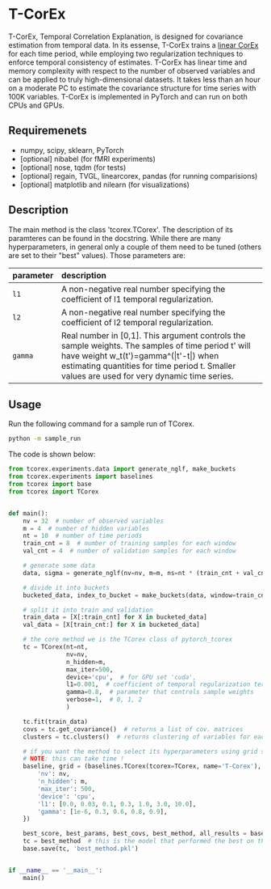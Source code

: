 # T-CorEx

T-CorEx, Temporal Correlation Explanation, is designed for covariance estimation from temporal data.
In its essense, T-CorEx trains a [linear CorEx](https://arxiv.org/abs/1706.03353) for each time period,
while employing two regularization techniques to enforce temporal consistency of estimates.
T-CorEx has linear time and memory complexity with respect to the number of observed variables and can be applied to
truly high-dimensional datasets. It takes less than an hour on a moderate PC to estimate the covariance structure
for time series with 100K variables. T-CorEx is implemented in PyTorch and can run on both CPUs and GPUs.

## Requiremenets
* numpy, scipy, sklearn, PyTorch
* [optional] nibabel (for fMRI experiments)
* [optional] nose, tqdm (for tests)
* [optional] regain, TVGL, linearcorex, pandas (for running comparisions)
* [optional] matplotlib and nilearn (for visualizations)

## Description

The main method is the class 'tcorex.TCorex'. The description of its paramteres can be found in the docstring.
While there are many hyperparameters, in general only a couple of them need to be tuned (others are set to their "best" values).
Those parameters are:

| parameter | description |  
|:---------|:---|  
| `l1` | A non-negative real number specifying the coefficient of l1 temporal regularization.|  
| `l2` | A non-negative real number specifying the coefficient of l2 temporal regularization.|  
| `gamma` | Real number in [0,1]. This argument controls the sample weights. The samples of time period t' will have weight w_t(t')=gamma^(\|t'-t\|) when estimating quantities for time period t. Smaller values are used for very dynamic time series.|  


## Usage

Run the following command for a sample run of TCorex. 
```bash
python -m sample_run
```

The code is shown below:
``` python 
from tcorex.experiments.data import generate_nglf, make_buckets
from tcorex.experiments import baselines
from tcorex import base
from tcorex import TCorex


def main():
    nv = 32  # number of observed variables
    m = 4  # number of hidden variables
    nt = 10  # number of time periods
    train_cnt = 8  # number of training samples for each window
    val_cnt = 4  # number of validation samples for each window

    # generate some data
    data, sigma = generate_nglf(nv=nv, m=m, ns=nt * (train_cnt + val_cnt))

    # divide it into buckets
    bucketed_data, index_to_bucket = make_buckets(data, window=train_cnt + val_cnt, stride='full')

    # split it into train and validation
    train_data = [X[:train_cnt] for X in bucketed_data]
    val_data = [X[train_cnt:] for X in bucketed_data]

    # the core method we is the TCorex class of pytorch_tcorex
    tc = TCorex(nt=nt,
                nv=nv,
                n_hidden=m,
                max_iter=500,
                device='cpu',  # for GPU set 'cuda',
                l1=0.001,  # coefficient of temporal regularization term
                gamma=0.8,  # parameter that controls sample weights
                verbose=1,  # 0, 1, 2
                )

    tc.fit(train_data)
    covs = tc.get_covariance()  # returns a list of cov. matrices
    clusters = tc.clusters()  # returns clustering of variables for each time step

    # if you want the method to select its hyperparameters using grid search
    # NOTE: this can take time !
    baseline, grid = (baselines.TCorex(tcorex=TCorex, name='T-Corex'), {
        'nv': nv,
        'n_hidden': m,
        'max_iter': 500,
        'device': 'cpu',
        'l1': [0.0, 0.03, 0.1, 0.3, 1.0, 3.0, 10.0],
        'gamma': [1e-6, 0.3, 0.6, 0.8, 0.9],
    })

    best_score, best_params, best_covs, best_method, all_results = baseline.select(train_data, val_data, grid)
    tc = best_method  # this is the model that performed the best on the validation data, you can use it as above
    base.save(tc, 'best_method.pkl')


if __name__ == '__main__':
    main()
```
